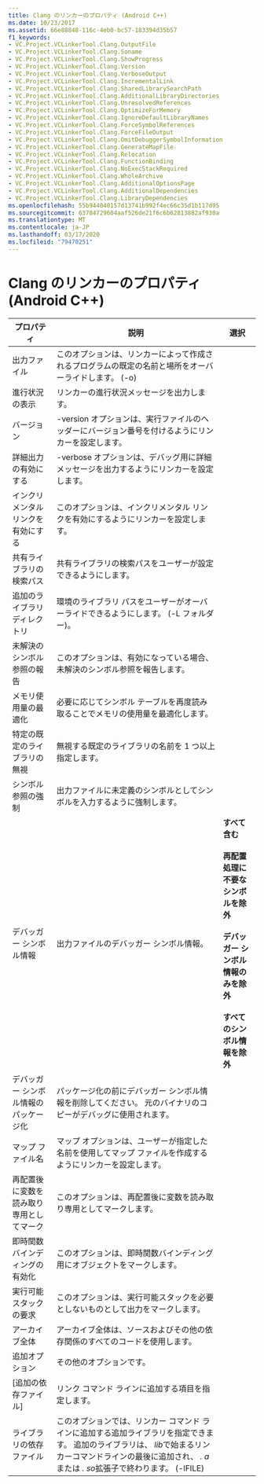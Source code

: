 ```yaml
---
title: Clang のリンカーのプロパティ (Android C++)
ms.date: 10/23/2017
ms.assetid: 66e88848-116c-4eb0-bc57-183394d35b57
f1_keywords:
- VC.Project.VCLinkerTool.Clang.OutputFile
- VC.Project.VCLinkerTool.Clang.Soname
- VC.Project.VCLinkerTool.Clang.ShowProgress
- VC.Project.VCLinkerTool.Clang.Version
- VC.Project.VCLinkerTool.Clang.VerboseOutput
- VC.Project.VCLinkerTool.Clang.IncrementalLink
- VC.Project.VCLinkerTool.Clang.SharedLibrarySearchPath
- VC.Project.VCLinkerTool.Clang.AdditionalLibraryDirectories
- VC.Project.VCLinkerTool.Clang.UnresolvedReferences
- VC.Project.VCLinkerTool.Clang.OptimizeForMemory
- VC.Project.VCLinkerTool.Clang.IgnoreDefaultLibraryNames
- VC.Project.VCLinkerTool.Clang.ForceSymbolReferences
- VC.Project.VCLinkerTool.Clang.ForceFileOutput
- VC.Project.VCLinkerTool.Clang.OmitDebuggerSymbolInformation
- VC.Project.VCLinkerTool.Clang.GenerateMapFile
- VC.Project.VCLinkerTool.Clang.Relocation
- VC.Project.VCLinkerTool.Clang.FunctionBinding
- VC.Project.VCLinkerTool.Clang.NoExecStackRequired
- VC.Project.VCLinkerTool.Clang.WholeArchive
- VC.Project.VCLinkerTool.Clang.AdditionalOptionsPage
- VC.Project.VCLinkerTool.Clang.AdditionalDependencies
- VC.Project.VCLinkerTool.Clang.LibraryDependencies
ms.openlocfilehash: 55b944040157d13741b992f4ec66c35d1b117d95
ms.sourcegitcommit: 63784729604aaf526de21f6c6b62813882af930a
ms.translationtype: MT
ms.contentlocale: ja-JP
ms.lasthandoff: 03/17/2020
ms.locfileid: "79470251"
---
```

# <a name="clang-linker-properties-android-c"></a>Clang のリンカーのプロパティ (Android C++)

| プロパティ | 説明 | 選択 |
|--|--|--|
| 出力ファイル | このオプションは、リンカーによって作成されるプログラムの既定の名前と場所をオーバーライドします。 (-o) |
| 進行状況の表示 | リンカーの進行状況メッセージを出力します。 |
| バージョン | -version オプションは、実行ファイルのヘッダーにバージョン番号を付けるようにリンカーを設定します。 |
| 詳細出力の有効にする | -verbose オプションは、デバッグ用に詳細メッセージを出力するようにリンカーを設定します。 |
| インクリメンタル リンクを有効にする | このオプションは、インクリメンタル リンクを有効にするようにリンカーを設定します。 |
| 共有ライブラリの検索パス | 共有ライブラリの検索パスをユーザーが設定できるようにします。 |
| 追加のライブラリ ディレクトリ | 環境のライブラリ パスをユーザーがオーバーライドできるようにします。 (-L フォルダー)。 |
| 未解決のシンボル参照の報告 | このオプションは、有効になっている場合、未解決のシンボル参照を報告します。 |
| メモリ使用量の最適化 | 必要に応じてシンボル テーブルを再度読み取ることでメモリの使用量を最適化します。 |
| 特定の既定のライブラリの無視 | 無視する既定のライブラリの名前を 1 つ以上指定します。 |
| シンボル参照の強制 | 出力ファイルに未定義のシンボルとしてシンボルを入力するように強制します。 |
| デバッガー シンボル情報 | 出力ファイルのデバッガー シンボル情報。 | **すべて含む**<br /><br />**再配置処理に不要なシンボルを除外**<br /><br />**デバッガー シンボル情報のみを除外**<br /><br />**すべてのシンボル情報を除外** |
| デバッガー シンボル情報のパッケージ化 | パッケージ化の前にデバッガー シンボル情報を削除してください。  元のバイナリのコピーがデバッグに使用されます。 |
| マップ ファイル名 | マップ オプションは、ユーザーが指定した名前を使用してマップ ファイルを作成するようにリンカーを設定します。 |
| 再配置後に変数を読み取り専用としてマーク | このオプションは、再配置後に変数を読み取り専用としてマークします。 |
| 即時関数バインディングの有効化 | このオプションは、即時関数バインディング用にオブジェクトをマークします。 |
| 実行可能スタックの要求 | このオプションは、実行可能スタックを必要としないものとして出力をマークします。 |
| アーカイブ全体 | アーカイブ全体は、ソースおよびその他の依存関係のすべてのコードを使用します。 |
| 追加オプション | その他のオプションです。 |
| [追加の依存ファイル] | リンク コマンド ラインに追加する項目を指定します。 |
| ライブラリの依存ファイル | このオプションでは、リンカー コマンド ラインに追加する追加ライブラリを指定できます。 追加のライブラリは、 *lib*で始まるリンカーコマンドラインの最後に追加され、 *. a*または *. so*拡張子で終わります。  (-lFILE) |
